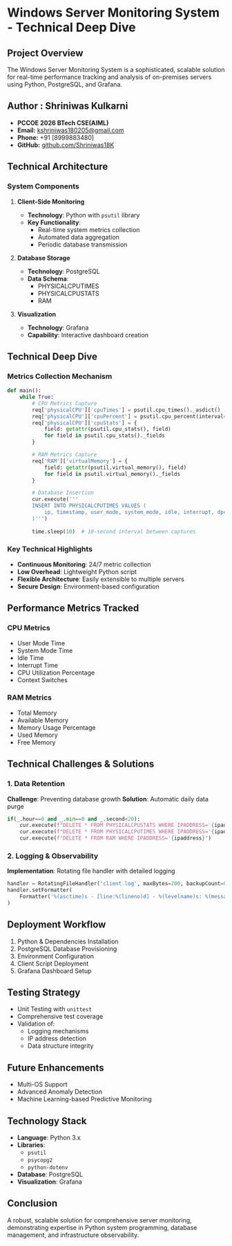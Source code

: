 # Windows Server Monitoring System - Technical Deep Dive

## Project Overview
The Windows Server Monitoring System is a sophisticated, scalable solution for real-time performance tracking and analysis of on-premises servers using Python, PostgreSQL, and Grafana.

## Author : Shriniwas Kulkarni
- **PCCOE 2026 BTech CSE(AIML)**
- **Email:** [kshriniwas180205@gmail.com](mailto:kshriniwas180205@gmail.com)  
- **Phone:** +91 [8999883480]  
- **GitHub:** [github.com/Shriniwas18K](https://github.com/Shriniwas18K)  

## Technical Architecture

### System Components
1. **Client-Side Monitoring**
   - **Technology**: Python with `psutil` library
   - **Key Functionality**: 
     - Real-time system metrics collection
     - Automated data aggregation
     - Periodic database transmission

2. **Database Storage**
   - **Technology**: PostgreSQL
   - **Data Schema**:
     - PHYSICALCPUTIMES
     - PHYSICALCPUSTATS
     - RAM

3. **Visualization**
   - **Technology**: Grafana
   - **Capability**: Interactive dashboard creation

## Technical Deep Dive

### Metrics Collection Mechanism
```python
def main():
    while True:
        # CPU Metrics Capture
        req['physicalCPU']['cpuTimes'] = psutil.cpu_times()._asdict()
        req['physicalCPU']['cpuPercent'] = psutil.cpu_percent(interval=0.1)
        req['physicalCPU']['cpuStats'] = {
            field: getattr(psutil.cpu_stats(), field) 
            for field in psutil.cpu_stats()._fields
        }

        # RAM Metrics Capture
        req['RAM']['virtualMemory'] = {
            field: getattr(psutil.virtual_memory(), field) 
            for field in psutil.virtual_memory()._fields
        }

        # Database Insertion
        cur.execute('''
        INSERT INTO PHYSICALCPUTIMES VALUES (
            ip, timestamp, user_mode, system_mode, idle, interrupt, dpc
        )''')
        
        time.sleep(10)  # 10-second interval between captures
```

### Key Technical Highlights
- **Continuous Monitoring**: 24/7 metric collection
- **Low Overhead**: Lightweight Python script
- **Flexible Architecture**: Easily extensible to multiple servers
- **Secure Design**: Environment-based configuration

## Performance Metrics Tracked

### CPU Metrics
- User Mode Time
- System Mode Time
- Idle Time
- Interrupt Time
- CPU Utilization Percentage
- Context Switches

### RAM Metrics
- Total Memory
- Available Memory
- Memory Usage Percentage
- Used Memory
- Free Memory

## Technical Challenges & Solutions

### 1. Data Retention
**Challenge**: Preventing database growth
**Solution**: Automatic daily data purge
```python
if(_.hour==0 and _.min==0 and _.second<20):
    cur.execute(f"DELETE * FROM PHYSICALCPUSTATS WHERE IPADDRESS='{ipaddress}")
    cur.execute(f"DELETE * FROM PHYSICALCPUTIMES WHERE IPADDRESS='{ipaddress}")
    cur.execute(f"DELETE * FROM RAM WHERE IPADDRESS='{ipaddress}")
```

### 2. Logging & Observability
**Implementation**: Rotating file handler with detailed logging
```python
handler = RotatingFileHandler('client.log', maxBytes=200, backupCount=0)
handler.setFormatter(
    Formatter('%(asctime)s - [line:%(lineno)d] - %(levelname)s: %(message)s')
)
```

## Deployment Workflow
1. Python & Dependencies Installation
2. PostgreSQL Database Provisioning
3. Environment Configuration
4. Client Script Deployment
5. Grafana Dashboard Setup

## Testing Strategy
- Unit Testing with `unittest`
- Comprehensive test coverage
- Validation of:
  - Logging mechanisms
  - IP address detection
  - Data structure integrity

## Future Enhancements
- Multi-OS Support
- Advanced Anomaly Detection
- Machine Learning-based Predictive Monitoring

## Technology Stack
- **Language**: Python 3.x
- **Libraries**: 
  - `psutil`
  - `psycopg2`
  - `python-dotenv`
- **Database**: PostgreSQL
- **Visualization**: Grafana

## Conclusion
A robust, scalable solution for comprehensive server monitoring, demonstrating expertise in Python system programming, database management, and infrastructure observability.
